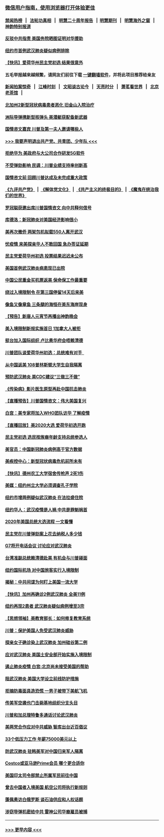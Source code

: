 ### [微信用户指南，使用浏览器打开体验更佳](https://github.com/gfw-breaker/banned-news1/blob/master/indexes/wechat-guide.md?t=0)
#### [禁闻热榜](热点新闻.md?t=0)  &nbsp;&nbsp;|&nbsp;&nbsp; [法轮功真相](https://github.com/gfw-breaker/truth/blob/master/README.md?t=0) &nbsp;&nbsp;|&nbsp;&nbsp; [明慧二十周年报告](https://github.com/gfw-breaker/mh-reports/blob/master/README.md?t=0) &nbsp;&nbsp;|&nbsp;&nbsp;[明慧期刊](https://github.com/gfw-breaker/mh-qikan) &nbsp;&nbsp;|&nbsp;&nbsp; [明慧海外之窗](https://github.com/gfw-breaker/mh-news/blob/master/README.md?t=0) &nbsp;&nbsp;|&nbsp;&nbsp; [神韵特别报道](https://github.com/gfw-breaker/mh-news/blob/master/shenyun.md?t=0)
#### [反驳中共指责 美国务院晒图证明对华援助](../pages/nsc412/n11844859.md?t=02050933) 
#### [纽约市首例武汉肺炎疑似病例排除](../pages/nsc412/n11844989.md?t=02050933) 
#### [【快讯】爱荷华州民主党初选 结果很意外](../pages/nsc412/n11844878.md?t=02050933) 
#### 五毛举报越来越频繁，请网友们前往下载 [一键翻墙软件](https://github.com/gfw-breaker/ssr-accounts)，并将此项目推荐给亲友
#### [新闻拍案惊奇](https://github.com/gfw-breaker/banned-news1/blob/master/pages/link4.md) &nbsp;&nbsp;|&nbsp;&nbsp; [江峰时刻](https://github.com/gfw-breaker/banned-news1/blob/master/pages/link4.md) &nbsp;&nbsp;|&nbsp;&nbsp; [文昭谈古论今](https://github.com/gfw-breaker/banned-news1/blob/master/pages/link4.md) &nbsp;&nbsp;|&nbsp;&nbsp; [天亮时分](https://github.com/gfw-breaker/banned-news1/blob/master/pages/link4.md) &nbsp;&nbsp;|&nbsp;&nbsp; [萧茗看世界](https://github.com/gfw-breaker/banned-news1/blob/master/pages/link4.md) &nbsp;&nbsp;|&nbsp;&nbsp; [北京老茶馆](https://github.com/gfw-breaker/banned-news1/blob/master/pages/link4.md) &nbsp;&nbsp;|&nbsp;&nbsp; 
#### [北加州2新型冠状病毒患者恶化 旧金山入院治疗](../pages/nsc412/n11844842.md?t=02050933) 
#### [洲际导弹携新型核弹头 美潜艇获配备新武器](../pages/nsc412/n11844680.md?t=02050933) 
#### [国情咨文嘉宾 川普及第一夫人邀请哪些人](../pages/nsc412/n11844712.md?t=02050933) 
#### [>>> 我要声明退出共产党、共青团、少年队 <<<](https://github.com/begood0513/goodnews/blob/master/quit/letter.md) 
#### [拒绝华为 美政府与大公司合作研发5G软件](../pages/nsc412/n11844625.md?t=02050933) 
#### [不受弹劾影响 民调：川普业绩支持率创新高](../pages/nsc412/n11844622.md?t=02050933) 
#### [国情咨文前 回顾川普达成及未完成重大政策](../pages/nsc412/n11844581.md?t=02050933) 
#### [《九评共产党》](https://github.com/begood0513/9ping.md/blob/master/README.md) &nbsp;|&nbsp; [《解体党文化》](../../../../jtdwh.md/blob/master/README.md)  &nbsp;|&nbsp; [《共产主义的终极目的》](../../../../gczydzjmd.md/blob/master/README.md) &nbsp;|&nbsp; [《魔鬼在统治我们的世界》](../../../../mgztzwmdsj.md/blob/master/README.md) 
#### [罗冠聪获邀出席川普国情咨文 向中共释何信号](../pages/nsc412/n11844355.md?t=02050933) 
#### [库德洛：新冠肺炎对美国经济影响很小](../pages/nsc412/n11844418.md?t=02050933) 
#### [美再次撤侨 两架包机拟载550人离开武汉](../pages/nsc412/n11844407.md?t=02050933) 
#### [忧疫情 来美探亲华人不敢回国 急办签证延期](../pages/nsc412/n11843344.md?t=02050933) 
#### [民主党爱荷华州初选 投票结果迟迟未公布](../pages/nsc412/n11844207.md?t=02050933) 
#### [美国首例武汉肺炎病患现已出院](../pages/nsc412/n11842740.md?t=02050933) 
#### [中国公民重金买机票返美 保命保工作最重要](../pages/nsc412/n11843282.md?t=02050933) 
#### [绕过入境限制令  在第三国停留14天后来美](../pages/nsc412/n11843341.md?t=02050933) 
#### [像鱼又像章鱼 三条腿的海怪在美东海岸现身](../pages/nsc412/n11843092.md?t=02050933) 
#### [【预告】新唐人元宵节再播出神韵晚会](../pages/nsc412/n11843192.md?t=02050933) 
#### [美入境限制新规实施首日 1加拿大人被拒](../pages/nsc412/n11843058.md?t=02050933) 
#### [挺台加入国际组织 卢比奥华府会唔赖清德](../pages/nsc412/n11843023.md?t=02050933) 
#### [川普团队谈爱荷华州初选：总统难有对手  ](../pages/nsc412/n11842867.md?t=02050933) 
#### [从中国返美 108普林斯顿大学生自我隔离](../pages/nsc412/n11842714.md?t=02050933) 
#### [预防武汉肺炎 美CDC建议“三做三不做”](../pages/nsc412/n11842700.md?t=02050933) 
#### [《传染病》影片医生原型再赴中国抗击肺炎](../pages/nsc412/n11842626.md?t=02050933) 
#### [【直播预告】川普国情咨文：伟大美国复兴](../pages/nsc412/n11842079.md?t=02050933) 
#### [白宫：美专家将加入WHO团队访华 了解疫情](../pages/nsc412/n11842198.md?t=02050933) 
#### [【直播回放】美2020大选 爱荷华初选开跑](../pages/nsc412/n11841820.md?t=02050933) 
#### [民主党初选 选民按族裔年龄支持总统参选人](../pages/nsc412/n11842239.md?t=02050933) 
#### [美官员：中国新冠肺炎病例高于官方数据](../pages/nsc412/n11842452.md?t=02050933) 
#### [美疾控中心：新型冠状病毒危机前所未有](../pages/nsc412/n11842406.md?t=02050933) 
#### [【快讯】德州农工大学宿舍传枪声 2死1伤](../pages/nsc412/n11842279.md?t=02050933) 
#### [美媒：纽约州立大学必须调查孔子学院](../pages/nsc412/n11840637.md?t=02050933) 
#### [纽约市增两例疑似武汉肺炎 在法拉盛住院](../pages/nsc412/n11840625.md?t=02050933) 
#### [纽约华人：武汉疫情是人祸 中共是罪魁祸首](../pages/nsc412/n11840631.md?t=02050933) 
#### [2020年美国总统大选流程 一文看懂](../pages/nsc412/n11842056.md?t=02050933) 
#### [民主党在川普弹劾案上花去纳税人多少钱](../pages/nsc412/n11841941.md?t=02050933) 
#### [G7将开电话会议 讨论应对武汉肺炎](../pages/nsc412/n11841658.md?t=02050933) 
#### [台湾准副总统赖清德赴美 有机会与川普碰面](../pages/nsc412/n11841332.md?t=02050933) 
#### [纽约国际机场  对中国旅客实行入境限制](../pages/nsc412/n11840619.md?t=02050933) 
#### [揭秘：中共间谍为何盯上美国一流大学](../pages/nsc412/n11840270.md?t=02050933) 
#### [【快讯】加州再确诊2例武汉肺炎 全美11例](../pages/nsc412/n11840339.md?t=02050933) 
#### [纽约再现2患者 武汉肺炎疑似病例增至3宗](../pages/nsc412/n11840010.md?t=02050933) 
#### [【思想领袖】美教育部长：如何修复教育系统](../pages/nsc412/n11690865.md?t=02050933) 
#### [川普：保护美国人免受武汉肺炎威胁](../pages/nsc412/n11839718.md?t=02050933) 
#### [探亲女子确诊染上武汉肺炎 加州硅谷第二例](../pages/nsc412/n11839784.md?t=02050933) 
#### [应对武汉肺炎 美国土安全部开始实施入境限制](../pages/nsc412/n11839729.md?t=02050933) 
#### [遏止肺炎疫情 白宫:北京尚未接受美国的帮助](../pages/nsc412/n11839660.md?t=02050933) 
#### [阻武汉肺炎 美国大学设立前线防护措施](../pages/nsc412/n11839479.md?t=02050933) 
#### [拒摘防毒面具造恐慌 一男子被带下美航飞机](../pages/nsc412/n11839455.md?t=02050933) 
#### [传美军空袭也门击毙基地组织分支头目](../pages/nsc412/n11839210.md?t=02050933) 
#### [川普和加总理特鲁多通话讨论武汉肺炎](../pages/nsc412/n11839128.md?t=02050933) 
#### [美两党合作应对中共威胁 智库出台近百倡议](../pages/nsc412/n11838437.md?t=02050933) 
#### [33个低压力工作 年薪75000美元以上](../pages/nsc412/n11834441.md?t=02050933) 
#### [防武汉肺炎 驻韩美军对中国归来军人隔离](../pages/nsc412/n11838970.md?t=02050933) 
#### [Costco或亚马逊Prime会员 哪个更合适你](../pages/nsc412/n11834459.md?t=02050933) 
#### [美国印太司令部禁止所属军民前往中国](../pages/nsc412/n11838418.md?t=02050933) 
#### [曾去中国者入境美国 航空公司将执行新规则](../pages/nsc412/n11838375.md?t=02050933) 
#### [蓬佩奥访白俄罗斯 谈石油供应和人权话题](../pages/nsc412/n11838242.md?t=02050933) 
#### [涉窃导弹机密给中共 雷神公司华裔雇员被捕](../pages/nsc412/n11838129.md?t=02050933) 

----
#### [ >>> 更早内容 <<< ](../indexes/nsc412-earlier.md)

